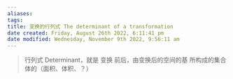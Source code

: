 ```yaml
---
aliases: 
tags: 
title: 变换的行列式 The determinant of a transformation
date created: Friday, August 26th 2022, 6:11:41 pm
date modified: Wednesday, November 9th 2022, 9:56:11 am
---
```


> 行列式 Determinant，就是 变换 前后，由变换后的空间的基 所构成的集合体的（面积、体积、？）
